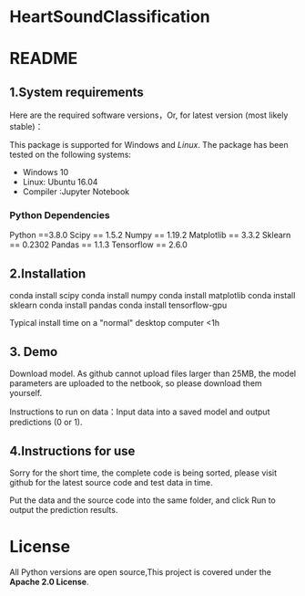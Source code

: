 # HeartSoundClassification
# README 

## 1.System requirements
Here are the required software versions，Or, for latest version (most likely stable)：

This package is supported for Windows and *Linux*. The package has been tested on the following systems:

- Windows 10
- Linux: Ubuntu 16.04
- Compiler :Jupyter Notebook 

### Python Dependencies

Python  ==3.8.0
Scipy == 1.5.2
Numpy == 1.19.2
Matplotlib == 3.3.2
Sklearn == 0.2302
Pandas == 1.1.3
Tensorflow == 2.6.0

## 2.Installation 
conda install scipy 
conda install numpy 
conda install matplotlib 
conda install sklearn 
conda install pandas 
conda install tensorflow-gpu 

Typical install time on a "normal" desktop computer <1h

## 3. Demo
Download model.
As github cannot upload files larger than 25MB, the model parameters are uploaded to the netbook, so please download them yourself.

Instructions to run on data：Input data into a saved model and output predictions (0 or 1).

## 4.Instructions for use

Sorry for the short time, the complete code is being sorted, please visit github for the latest source code and test data in time.

Put the data and the source code into the same folder, and click Run to output the prediction results.

# License

All Python versions are open source,This project is covered under the **Apache 2.0 License**.
